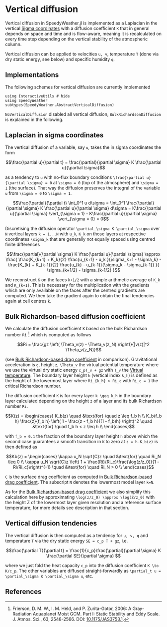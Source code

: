 # Vertical diffusion

Vertical diffusion in SpeedyWeather.jl is implemented as a Laplacian in
the vertical [Sigma coordinates](@ref) with a diffusion coefficient ``K``
that in general depends on space and time and is flow-aware, meaning
it is recalculated on every time step depending on the vertical stability
of the atmospheric column.

Vertical diffusion can be applied to velocities ``u, v``, temperature ``T``
(done via dry static energy, see below) and specific humidity ``q``.

## Implementations

The following schemes for vertical diffusion are currently implemented

```@example surface_fluxes
using InteractiveUtils # hide
using SpeedyWeather
subtypes(SpeedyWeather.AbstractVerticalDiffusion)
```

`NoVerticalDiffusion` disabled all vertical diffusion,
`BulkRichardsonDiffusion` is explained in the following.

## Laplacian in sigma coordinates

The vertical diffusion of a variable, say ``u``, takes the in
sigma coordinates the form

```math
\frac{\partial u}{\partial t} = \frac{\partial}{\partial \sigma} K
\frac{\partial u}{\partial \sigma}
```

as a tendency to ``u`` with no-flux boundary conditions
``\frac{\partial u}{\partial \sigma} = 0``
at ``\sigma = 0`` (top of the atmosphere) and ``\sigma = 1`` (the surface).
That way the diffusion preserves the integral of the variable ``u`` from
``\sigma = 0`` to ``\sigma = 1``.

```math
\frac{\partial}{\partial t} \int_0^1 u d\sigma  = \int_0^1 \frac{\partial}{\partial \sigma} K
\frac{\partial u}{\partial \sigma} d\sigma = 
K\frac{\partial u}{\partial \sigma} \vert_{\sigma = 1} - K\frac{\partial u}{\partial \sigma} \vert_{\sigma = 0}
= 0
```

Discretising the diffusion operator ``\partial_\sigma K \partial_\sigma`` over ``N``
vertical layers ``k = 1...N`` with ``u_k``, ``K_k`` on those layers at respective
coordinates ``\sigma_k`` that are generally not equally spaced using centred finite differences

```math
\frac{\partial}{\partial \sigma} K \frac{\partial u}{\partial \sigma} \approx
\frac{
    \frac{K_{k+1} + K_k}{2}     \frac{u_{k+1} - u_k    }{\sigma_k+1 - \sigma_k} - 
    \frac{K_{k}   + K_{k-1}}{2} \frac{u_{k}   - u_{k-1}}{\sigma_k   - \sigma_{k-1}}
}{
    \sigma_{k+1/2} - \sigma_{k-1/2}
}
```

We reconstruct ``K`` on the faces ``k+1/2`` with a simple
arithmetic average of ``K_k`` and ``K_{k+1}``. This is necessary for the
multiplication with the gradients which are only available on the faces after the
centred gradients are computed. We then take the gradient again to obtain the final
tendencies again at cell centres ``k``.

## Bulk Richardson-based diffusion coefficient

We calculate the diffusion coefficient ``K`` based on the bulk Richardson number ``Ri``
[^Frierson2006] which is computed as follows

```math
Ri = \frac{gz \left( \Theta_v(z) - \Theta_v(z_N) \right)}{|v(z)|^2 \Theta_v(z_N)}
```

(see [Bulk Richardson-based drag coefficient](@ref) in comparison).
Gravitational acceleration is ``g``, height ``z``, ``\Theta_v`` the virtual
potential temperature where we use the virtual dry static energy
``c_pT_v + gz`` with ``T_v`` the [Virtual temperature](@ref).
The boundary layer height ``h`` (vertical index ``k_h``) is defined as the height
of the lowermost layer where ``Ri_{k_h} > Ri_c`` with ``Ri_c = 1``
the critical Richardson number.

The diffusion coefficient ``K`` is for every layer ``k \geq k_h`` in the boundary
layer calculated depending on the height ``z`` of a layer and its bulk Richardson
number ``Ri``.

```math
K(z) = \begin{cases}
    K_b(z) \quad &\text{for} \quad z \leq f_b h \\
    K_b(f_b h) \frac{z}{f_b h} \left( 1 - \frac{z - f_b h}{(1 - f_b)h} \right)^2
        \quad &\text{for} \quad f_b h < z \leq h \\
\end{cases}
```

with ``f_b = 0.1`` the fraction of the boundary layer height ``h`` above which
the second case guarantees a smooth transition in ``K`` to zero at ``z = h``.
``K_b(z)`` is then defined as

```math
Kb(z) = \begin{cases}
    \kappa u_N \sqrt{C}z \quad &\text{for} \quad Ri_N \leq 0 \\
    \kappa u_N \sqrt{C}z \left( 1 + \frac{Ri}{Ri_c}\frac{\log(z/z_0)}{1 - Ri/Ri_c}\right)^{-1}
        \quad &\text{for} \quad Ri_N > 0 \\
\end{cases}
```

``C`` is the surface drag coefficient as computed in [Bulk Richardson-based drag coefficient](@ref).
The subscript ``N`` denotes the lowermost model layer ``k=N``.

As for the [Bulk Richardson-based drag coefficient](@ref) we also simplify this calculation
here by approximating ``\log(z/z_0) \approx \log(Z/z_0)`` with the height Z of the lowermost layer
given resolution and a reference surface temperature, for more details see description in that section.

## Vertical diffusion tendencies

The vertical diffusion is then computed as a tendency for ``u, v, q`` and temperature ``T`` via the
dry static energy ``SE = c_p T + gz``, i.e.

```math
\frac{\partial T}{\partial t} = \frac{1}{c_p}\frac{\partial}{\partial \sigma} K
\frac{\partial SE}{\partial \sigma} 
```

where we just fold the heat capacity ``c_p`` into the diffusion coefficient ``K \to K/c_p``.
The other variables are diffused straight-forwardly as
``\partial_t u = \partial_\sigma K \partial_\sigma u``, etc.

## References

[^Frierson2006]: Frierson, D. M. W., I. M. Held, and P. Zurita-Gotor, 2006: A Gray-Radiation Aquaplanet Moist GCM. Part I: Static Stability and Eddy Scale. J. Atmos. Sci., 63, 2548-2566. DOI: [10.1175/JAS3753.1](https://doi.org/10.1175/JAS3753.1).